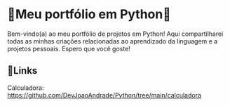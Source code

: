# 🚀Meu portfólio em Python🚀

Bem-vindo(a) ao meu portfólio de projetos em Python! Aqui compartilharei todas as minhas criações relacionadas ao aprendizado da linguagem e a projetos pessoais. Espero que você goste!

## 📌Links
Calculadora: https://github.com/DevJoaoAndrade/Python/tree/main/calculadora
